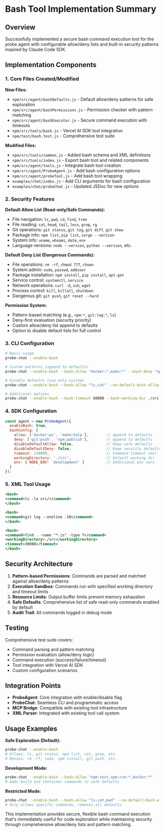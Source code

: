 # Bash Tool Implementation Summary

## Overview

Successfully implemented a secure bash command execution tool for the probe agent with configurable allow/deny lists and built-in security patterns inspired by Claude Code SDK.

## Implementation Components

### 1. Core Files Created/Modified

**New Files:**
- `npm/src/agent/bashDefaults.js` - Default allow/deny patterns for safe exploration
- `npm/src/agent/bashPermissions.js` - Permission checker with pattern matching
- `npm/src/agent/bashExecutor.js` - Secure command execution with timeouts
- `npm/src/tools/bash.js` - Vercel AI SDK tool integration
- `npm/test/bash.test.js` - Comprehensive test suite

**Modified Files:**
- `npm/src/tools/common.js` - Added bash schema and XML definitions  
- `npm/src/tools/index.js` - Export bash tool and related components
- `npm/src/agent/tools.js` - Integrate bash tool creation
- `npm/src/agent/ProbeAgent.js` - Add bash configuration options
- `npm/src/agent/probeTool.js` - Add bash tool wrapping
- `examples/chat/index.js` - Add CLI arguments for bash configuration
- `examples/chat/probeChat.js` - Updated JSDoc for new options

### 2. Security Features

**Default Allow List (Read-only/Safe Commands):**
- File navigation: `ls`, `pwd`, `cd`, `find`, `tree`
- File reading: `cat`, `head`, `tail`, `less`, `grep`, `rg`
- Git operations: `git status`, `git log`, `git diff`, `git show`
- Package info: `npm list`, `pip list`, `cargo --version`
- System info: `uname`, `whoami`, `date`, `env`
- Language versions: `node --version`, `python --version`, etc.

**Default Deny List (Dangerous Commands):**
- File operations: `rm -rf`, `chmod 777`, `chown`
- System admin: `sudo`, `passwd`, `adduser`
- Package installation: `npm install`, `pip install`, `apt-get`
- Service control: `systemctl`, `service`
- Network operations: `curl -d`, `ssh`, `wget`
- Process control: `kill`, `killall`, `shutdown`
- Dangerous git: `git push`, `git reset --hard`

**Permission System:**
- Pattern-based matching (e.g., `npm:*`, `git:log:*`, `ls`)
- Deny-first evaluation (security priority)
- Custom allow/deny list append to defaults
- Option to disable default lists for full control

### 3. CLI Configuration

```bash
# Basic usage
probe-chat --enable-bash

# Custom patterns (append to defaults)
probe-chat --enable-bash --bash-allow "docker:*,make:*" --bash-deny "npm:publish"

# Disable defaults (use only custom)
probe-chat --enable-bash --bash-allow "ls,cat" --no-default-bash-allow

# Additional options
probe-chat --enable-bash --bash-timeout 60000 --bash-working-dir ./src
```

### 4. SDK Configuration

```javascript
const agent = new ProbeAgent({
  enableBash: true,
  bashConfig: {
    allow: ['docker:ps', 'make:help'],        // Append to defaults
    deny: ['git:push', 'npm:publish'],        // Append to defaults
    disableDefaultAllow: false,               // Keep safe defaults
    disableDefaultDeny: false,                // Keep security defaults
    timeout: 120000,                          // Command timeout (ms)
    workingDirectory: './src',                // Default working dir
    env: { NODE_ENV: 'development' }          // Additional env vars
  }
});
```

### 5. XML Tool Usage

```xml
<bash>
<command>ls -la src/</command>
</bash>

<bash>
<command>git log --oneline -10</command>
</bash>

<bash>
<command>find . -name "*.js" -type f</command>
<workingDirectory>./src</workingDirectory>
<timeout>30000</timeout>
</bash>
```

## Security Architecture

1. **Pattern-based Permissions**: Commands are parsed and matched against allow/deny patterns
2. **Execution Sandbox**: Commands run with specified working directory and timeout limits
3. **Resource Limits**: Output buffer limits prevent memory exhaustion
4. **Safe Defaults**: Comprehensive list of safe read-only commands enabled by default
5. **Audit Trail**: All commands logged in debug mode

## Testing

Comprehensive test suite covers:
- Command parsing and pattern matching
- Permission evaluation (allow/deny logic)
- Command execution (success/failure/timeout)
- Tool integration with Vercel AI SDK
- Custom configuration scenarios

## Integration Points

- **ProbeAgent**: Core integration with enable/disable flag
- **ProbeChat**: Seamless CLI and programmatic access
- **MCP Bridge**: Compatible with existing tool infrastructure
- **XML Parser**: Integrated with existing tool call system

## Usage Examples

**Safe Exploration (Default):**
```bash
probe-chat --enable-bash
# Allows: ls, git status, npm list, cat, grep, etc.
# Denies: rm -rf, sudo, npm install, git push, etc.
```

**Development Mode:**
```bash
probe-chat --enable-bash --bash-allow "npm:test,npm:run:*,docker:*"
# Adds build and container commands to safe defaults
```

**Restricted Mode:**
```bash
probe-chat --enable-bash --bash-allow "ls,cat,pwd" --no-default-bash-allow
# Only allows specific commands, removes all defaults
```

This implementation provides secure, flexible bash command execution that's immediately useful for code exploration while maintaining security through comprehensive allow/deny lists and pattern matching.
